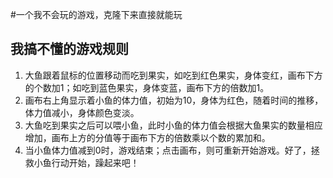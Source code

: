 #一个我不会玩的游戏，克隆下来直接就能玩
## 我搞不懂的游戏规则
1. 大鱼跟着鼠标的位置移动而吃到果实，如吃到红色果实，身体变红，画布下方的个数加1；如吃到蓝色果实，身体变蓝，画布下方的倍数加1。
2. 画布右上角显示着小鱼的体力值，初始为10，身体为红色，随着时间的推移，体力值减小，身体颜色变淡。
3. 大鱼吃到果实之后可以喂小鱼，此时小鱼的体力值会根据大鱼果实的数量相应增加，画布上方的分值等于画布下方的倍数乘以个数的累加和。
4. 当小鱼体力值减到0时，游戏结束；点击画布，则可重新开始游戏。好了，拯救小鱼行动开始，躁起来吧！